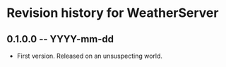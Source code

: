 # Revision history for WeatherServer

## 0.1.0.0 -- YYYY-mm-dd

* First version. Released on an unsuspecting world.
